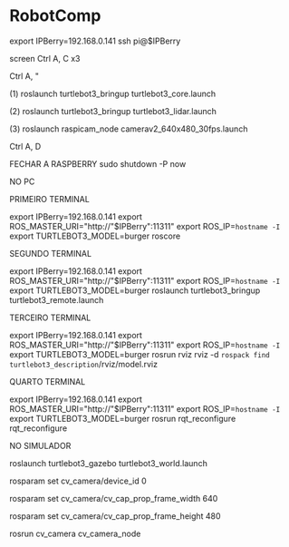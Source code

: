 # RobotComp

export IPBerry=192.168.0.141
ssh pi@$IPBerry

screen
Ctrl A, C     x3

Ctrl A, "

(1) roslaunch turtlebot3_bringup turtlebot3_core.launch

(2) roslaunch turtlebot3_bringup turtlebot3_lidar.launch

(3) roslaunch raspicam_node camerav2_640x480_30fps.launch

Ctrl A, D

FECHAR A RASPBERRY
sudo shutdown -P now

NO PC

PRIMEIRO TERMINAL

export IPBerry=192.168.0.141
export ROS_MASTER_URI="http://"$IPBerry":11311"
export ROS_IP=`hostname -I`
export TURTLEBOT3_MODEL=burger
roscore

SEGUNDO TERMINAL

export IPBerry=192.168.0.141
export ROS_MASTER_URI="http://"$IPBerry":11311"
export ROS_IP=`hostname -I`
export TURTLEBOT3_MODEL=burger
roslaunch turtlebot3_bringup turtlebot3_remote.launch

TERCEIRO  TERMINAL

export IPBerry=192.168.0.141
export ROS_MASTER_URI="http://"$IPBerry":11311"
export ROS_IP=`hostname -I`
export TURTLEBOT3_MODEL=burger
rosrun rviz rviz -d `rospack find turtlebot3_description`/rviz/model.rviz

QUARTO TERMINAL

export IPBerry=192.168.0.141
export ROS_MASTER_URI="http://"$IPBerry":11311"
export ROS_IP=`hostname -I`
export TURTLEBOT3_MODEL=burger
rosrun rqt_reconfigure rqt_reconfigure


NO SIMULADOR

roslaunch turtlebot3_gazebo turtlebot3_world.launch

rosparam set cv_camera/device_id 0

rosparam set cv_camera/cv_cap_prop_frame_width 640

rosparam set cv_camera/cv_cap_prop_frame_height  480

rosrun cv_camera cv_camera_node
